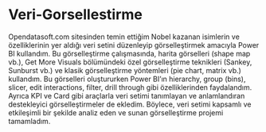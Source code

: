 # Veri-Gorsellestirme
Opendatasoft.com sitesinden temin ettiğim Nobel kazanan isimlerin ve özelliklerinin yer aldığı veri setini düzenleyip görselleştirmek amacıyla Power BI kullandım. Bu görselleştirme çalışmasında, harita görselleri (shape map vb.), Get More Visuals bölümündeki özel görselleştirme teknikleri (Sankey, Sunburst vb.) ve klasik görselleştirme yöntemleri (pie chart, matrix vb.) kullandım. Bu görselleri oluştururken Power BI’ın hierarchy, group (bins), slicer, edit interactions, filter, drill through gibi özelliklerinden faydalandım. Ayrıca KPI ve Card gibi araçlarla veri setimi tanımlayan ve anlamlandıran destekleyici görselleştirmeler de ekledim. Böylece, veri setimi kapsamlı ve etkileşimli bir şekilde analiz eden ve sunan görselleştirme projemi tamamladım.

